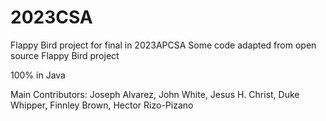 # 2023CSA
Flappy Bird project for final in 2023APCSA
Some code adapted from open source Flappy Bird project

100% in Java

Main Contributors: Joseph Alvarez, John White, Jesus H. Christ, Duke Whipper, Finnley Brown, Hector Rizo-Pizano
